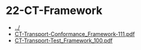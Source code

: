 # 22-CT-Framework 

* [../](..)
* [CT-Transport-Conformance_Framework-111.pdf](CT-Transport-Conformance_Framework-111.pdf)
* [CT-Transport-Test_Framework_100.pdf](CT-Transport-Test_Framework_100.pdf)
